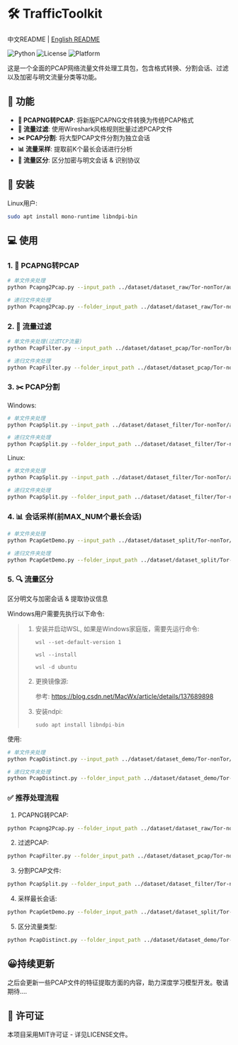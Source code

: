 # 🛠️ TrafficToolkit
中文README | [English README](README.md)

![Python](https://img.shields.io/badge/Python-3.x-blue?logo=python)
![License](https://img.shields.io/badge/License-MIT-green)
![Platform](https://img.shields.io/badge/Platform-Windows%20%7C%20Linux-lightgrey)


这是一个全面的PCAP网络流量文件处理工具包，包含格式转换、分割会话、过滤以及加密与明文流量分类等功能。

## 🌟 功能
- **📁 PCAPNG转PCAP**: 将新版PCAPNG文件转换为传统PCAP格式
- **🧹 流量过滤​​**: 使用Wireshark风格规则批量过滤PCAP文件
- **✂️ PCAP分割**: 将大型PCAP文件分割为独立会话
- **📊 流量采样​**: 提取前K个最长会话进行分析
- **🔐 流量区分**: 区分加密与明文会话 & 识别协议

## 🚀 安装
Linux用户:

```bash
sudo apt install mono-runtime libndpi-bin
```


## 💻 使用

### 1. 🔄 PCAPNG转PCAP
```bash
# 单文件夹处理
python Pcapng2Pcap.py --input_path ../dataset/dataset_raw/Tor-nonTor/audio_streaming --output_path ../dataset/dataset_pcap/Tor-nonTor
```
```bash
# 递归文件夹处理
python Pcapng2Pcap.py --folder_input_path ../dataset/dataset_raw/Tor-nonTor --folder_output_path ../dataset/dataset_pcap/Tor-nonTor
```
### 2. 🧹 流量过滤
```bash
# 单文件夹处理(过滤TCP流量)
python PcapFilter.py --input_path ../dataset/dataset_pcap/Tor-nonTor/browsing --output_path ../dataset/dataset_filter/Tor-nonTor --filter_rule tcp
```
```bash
# 递归文件夹处理
python PcapFilter.py --folder_input_path ../dataset/dataset_pcap/Tor-nonTor --folder_output_path ../dataset/dataset_filter/Tor-nonTor --filter_rule tcp
```
### 3. ✂️ PCAP分割
Windows:
```bash
# 单文件夹处理
python PcapSplit.py --input_path ../dataset/dataset_filter/Tor-nonTor/audio_streaming --output_path ../dataset/dataset_split/Tor-nonTor --os_type windows
```
```bash
# 递归文件夹处理
python PcapSplit.py --folder_input_path ../dataset/dataset_filter/Tor-nonTor --folder_output_path ../dataset/dataset_split/Tor-nonTor --os_type windows
```
Linux:
```bash
# 单文件夹处理
python PcapSplit.py --input_path ../dataset/dataset_filter/Tor-nonTor/audio_streaming --output_path ../dataset/dataset_split/Tor-nonTor --os_type linux
```
```bash
# 递归文件夹处理
python PcapSplit.py --folder_input_path ../dataset/dataset_filter/Tor-nonTor --folder_output_path ../dataset/dataset_split/Tor-nonTor --os_type linux
```
### 4. 📊 会话采样(前MAX_NUM个最长会话)
```bash
# 单文件夹处理
python PcapGetDemo.py --input_path ../dataset/dataset_split/Tor-nonTor/browsing --output_path ../dataset/dataset_demo/Tor-nonTor --MAX_NUM 100
```
```bash
# 递归文件夹处理
python PcapGetDemo.py --folder_input_path ../dataset/dataset_split/Tor-nonTor --folder_output_path ../dataset/dataset_demo/Tor-nonTor --MAX_NUM 100
```
### 5. 🔍 流量区分
区分明文与加密会话 & 提取协议信息

Windows用户需要先执行以下命令:

> 1. 安装并启动WSL, 如果是Windows家庭版，需要先运行命令: 
>
>    `wsl --set-default-version 1`
>
>    `wsl --install`
>
>    `wsl -d ubuntu`
>
> 2. 更换镜像源: 
>
>    参考: https://blog.csdn.net/MacWx/article/details/137689898
>
> 3. 安装ndpi: 
>
>    `sudo apt install libndpi-bin`


使用:
```bash
# 单文件夹处理
python PcapDistinct.py --input_path ../dataset/dataset_demo/Tor-nonTor/browsing --en_output_path ../dataset/pcap_distinct/Tor-nonTor/encrypted --plain_output_path ../dataset/pcap_distinct/Tor-nonTor/plaintext
```
```bash
# 递归文件夹处理
python PcapDistinct.py --folder_input_path ../dataset/dataset_demo/Tor-nonTor --en_folder_output_path ../dataset/pcap_distinct/Tor-nonTor/encrypted --plain_folder_output_path ../dataset/pcap_distinct/Tor-nonTor/plaintext
```


### ✅ 推荐处理流程
1. PCAPNG转PCAP:

  ```bash
  python Pcapng2Pcap.py --folder_input_path ../dataset/dataset_raw/Tor-nonTor --folder_output_path ../dataset/dataset_pcap/Tor-nonTor
  ```

2. 过滤PCAP:

  ```bash
  python PcapFilter.py --folder_input_path ../dataset/dataset_pcap/Tor-nonTor --folder_output_path ../dataset/dataset_filter/Tor-nonTor --filter_rule tcp
  ```

3. 分割PCAP文件:

  ```bash
  python PcapSplit.py --folder_input_path ../dataset/dataset_filter/Tor-nonTor --folder_output_path ../dataset/dataset_split/Tor-nonTor --os_type linux
  ```

4. 采样最长会话:

  ```bash
  python PcapGetDemo.py --folder_input_path ../dataset/dataset_split/Tor-nonTor --folder_output_path ../dataset/dataset_demo/Tor-nonTor --MAX_NUM 100
  ```

5. 区分流量类型:

  ```bash
  python PcapDistinct.py --folder_input_path ../dataset/dataset_demo/Tor-nonTor --en_folder_output_path ../dataset/pcap_distinct/Tor-nonTor/encrypted --plain_folder_output_path ../dataset/pcap_distinct/Tor-nonTor/plaintext
  ```

## 😀持续更新

之后会更新一些PCAP文件的特征提取方面的内容，助力深度学习模型开发。敬请期待....

## 📜 许可证

本项目采用MIT许可证 - 详见LICENSE文件。



